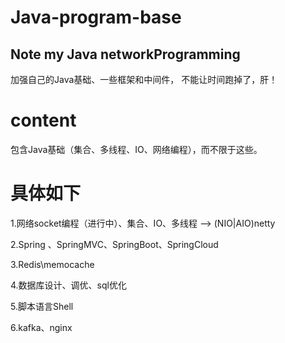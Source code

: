 # Java-program-base
Note my Java networkProgramming
---------------------------------------
加强自己的Java基础、一些框架和中间件，
不能让时间跑掉了，肝！

# content
包含Java基础（集合、多线程、IO、网络编程），而不限于这些。

# 具体如下
1.网络socket编程（进行中）、集合、IO、多线程 —> (NIO|AIO)netty 

2.Spring 、SpringMVC、SpringBoot、SpringCloud

3.Redis\memocache

4.数据库设计、调优、sql优化

5.脚本语言Shell

6.kafka、nginx
